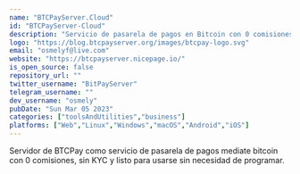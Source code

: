 ```yaml
---
name: "BTCPayServer.Cloud"
id: "BTCPayServer-Cloud"
description: "Servicio de pasarela de pagos en Bitcoin con 0 comisiones, sin KYC, dificil de censurar, lista para usar en negocios físicos o virtuales."
logo: "https://blog.btcpayserver.org/images/btcpay-logo.svg"
email: "osmelyf@live.com"
website: "https://btcpayserver.nicepage.io/"
is_open_source: false
repository_url: ""
twitter_username: "BitPayServer"
telegram_username: ""
dev_username: "osmely"
pubDate: "Sun Mar 05 2023"
categories: ["toolsAndUtilities","business"]
platforms: ["Web","Linux","Windows","macOS","Android","iOS"]
---
```


Servidor de BTCPay como servicio de pasarela de pagos mediate bitcoin con 0 comisiones, 
sin KYC y listo para usarse sin necesidad de programar.
